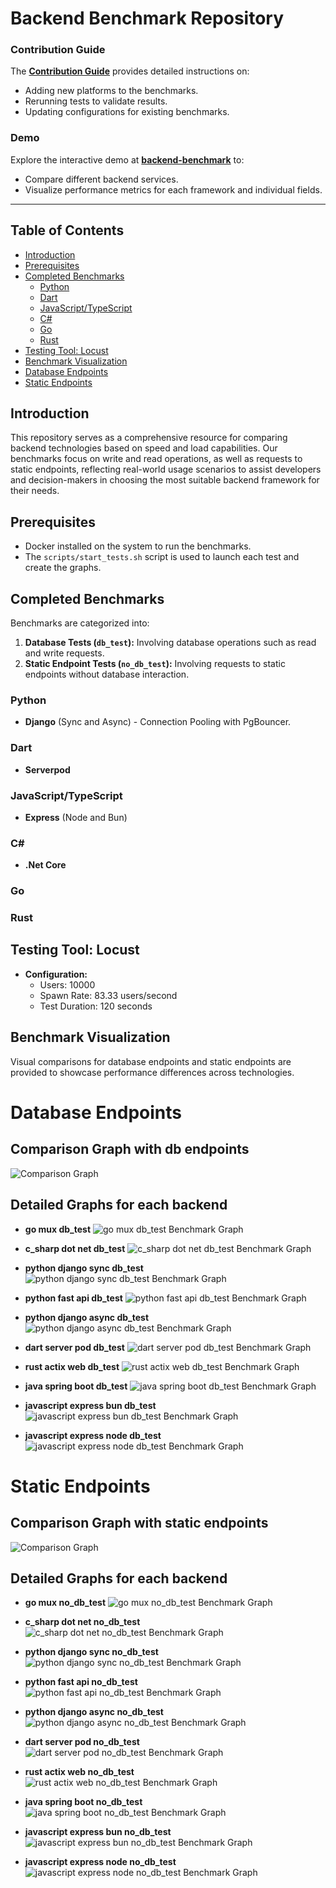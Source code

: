 # Backend Benchmark Repository

### Contribution Guide

The **[Contribution Guide](Contribution.md)** provides detailed instructions on:

- Adding new platforms to the benchmarks.
- Rerunning tests to validate results.
- Updating configurations for existing benchmarks.

### Demo

Explore the interactive demo at **[backend-benchmark](https://abdelaziz-mahdy.github.io/backend-benchmark/)** to:

- Compare different backend services.
- Visualize performance metrics for each framework and individual fields.

---

## Table of Contents

- [Introduction](#introduction)
- [Prerequisites](#prerequisites)
- [Completed Benchmarks](#completed-benchmarks)
  - [Python](#python)
  - [Dart](#dart)
  - [JavaScript/TypeScript](#javascripttypescript)
  - [C#](#c)
  - [Go](#go)
  - [Rust](#rust)
- [Testing Tool: Locust](#testing-tool-locust)
- [Benchmark Visualization](#benchmark-visualization)
- [Database Endpoints](#database-endpoints)
- [Static Endpoints](#static-endpoints)

## Introduction

This repository serves as a comprehensive resource for comparing backend technologies based on speed and load capabilities. Our benchmarks focus on write and read operations, as well as requests to static endpoints, reflecting real-world usage scenarios to assist developers and decision-makers in choosing the most suitable backend framework for their needs.

## Prerequisites

- Docker installed on the system to run the benchmarks.
- The `scripts/start_tests.sh` script is used to launch each test and create the graphs.

## Completed Benchmarks

Benchmarks are categorized into:

1. **Database Tests (`db_test`):** Involving database operations such as read and write requests.
2. **Static Endpoint Tests (`no_db_test`):** Involving requests to static endpoints without database interaction.

### Python

- **Django** (Sync and Async) - Connection Pooling with PgBouncer.

### Dart

- **Serverpod**

### JavaScript/TypeScript

- **Express** (Node and Bun)

### C#

- **.Net Core**

### Go

### Rust

## Testing Tool: Locust

- **Configuration:**
  - Users: 10000
  - Spawn Rate: 83.33 users/second
  - Test Duration: 120 seconds

## Benchmark Visualization

Visual comparisons for database endpoints and static endpoints are provided to showcase performance differences across technologies.

# Database Endpoints

## Comparison Graph with db endpoints

![Comparison Graph](comparison_graph_db_test.png?v=1756771908)

## Detailed Graphs for each backend

- **go mux db_test**
![go mux db_test Benchmark Graph](backends/go/mux/tests/results/db_test/graph.png?v=1756771908)

- **c_sharp dot net db_test**
![c_sharp dot net db_test Benchmark Graph](backends/c_sharp/dot-net/tests/results/db_test/graph.png?v=1756771908)

- **python django sync db_test**
![python django sync db_test Benchmark Graph](backends/python/django-sync/tests/results/db_test/graph.png?v=1756771908)

- **python fast api db_test**
![python fast api db_test Benchmark Graph](backends/python/fast-api/tests/results/db_test/graph.png?v=1756771908)

- **python django async db_test**
![python django async db_test Benchmark Graph](backends/python/django-async/tests/results/db_test/graph.png?v=1756771908)

- **dart server pod db_test**
![dart server pod db_test Benchmark Graph](backends/dart/server-pod/tests/results/db_test/graph.png?v=1756771908)

- **rust actix web db_test**
![rust actix web db_test Benchmark Graph](backends/rust/actix-web/tests/results/db_test/graph.png?v=1756771908)

- **java spring boot db_test**
![java spring boot db_test Benchmark Graph](backends/java/spring-boot/tests/results/db_test/graph.png?v=1756771908)

- **javascript express bun db_test**
![javascript express bun db_test Benchmark Graph](backends/javascript/express-bun/tests/results/db_test/graph.png?v=1756771908)

- **javascript express node db_test**
![javascript express node db_test Benchmark Graph](backends/javascript/express-node/tests/results/db_test/graph.png?v=1756771908)



# Static Endpoints

## Comparison Graph with static endpoints

![Comparison Graph](comparison_graph_no_db_test.png?v=1756771908)

## Detailed Graphs for each backend

- **go mux no_db_test**
![go mux no_db_test Benchmark Graph](backends/go/mux/tests/results/no_db_test/graph.png?v=1756771908)

- **c_sharp dot net no_db_test**
![c_sharp dot net no_db_test Benchmark Graph](backends/c_sharp/dot-net/tests/results/no_db_test/graph.png?v=1756771908)

- **python django sync no_db_test**
![python django sync no_db_test Benchmark Graph](backends/python/django-sync/tests/results/no_db_test/graph.png?v=1756771908)

- **python fast api no_db_test**
![python fast api no_db_test Benchmark Graph](backends/python/fast-api/tests/results/no_db_test/graph.png?v=1756771908)

- **python django async no_db_test**
![python django async no_db_test Benchmark Graph](backends/python/django-async/tests/results/no_db_test/graph.png?v=1756771908)

- **dart server pod no_db_test**
![dart server pod no_db_test Benchmark Graph](backends/dart/server-pod/tests/results/no_db_test/graph.png?v=1756771908)

- **rust actix web no_db_test**
![rust actix web no_db_test Benchmark Graph](backends/rust/actix-web/tests/results/no_db_test/graph.png?v=1756771908)

- **java spring boot no_db_test**
![java spring boot no_db_test Benchmark Graph](backends/java/spring-boot/tests/results/no_db_test/graph.png?v=1756771908)

- **javascript express bun no_db_test**
![javascript express bun no_db_test Benchmark Graph](backends/javascript/express-bun/tests/results/no_db_test/graph.png?v=1756771908)

- **javascript express node no_db_test**
![javascript express node no_db_test Benchmark Graph](backends/javascript/express-node/tests/results/no_db_test/graph.png?v=1756771908)


